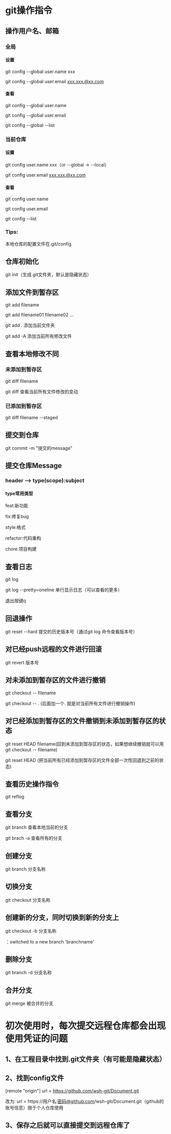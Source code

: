 

# git操作指令

## 操作用户名、邮箱

### 全局

#### 设置

git config --global user.name xxx

git config --global user.email xxx.xxx.@xx.com

#### 查看

git config --global user.name

git config --global user.email

git config --global --list

### 当前仓库

#### 设置

git config user.name xxx（or --global -> --local）

git config user.email xxx.xxx.@xx.com

#### 查看

git config user.name

git config user.email

git config --list

### Tips:

本地仓库的配置文件在.git/config



## 仓库初始化

git init（生成.git文件夹，默认是隐藏状态）



## 添加文件到暂存区

git add filename

git add filename01 filename02 ...

git add . 添加当前文件夹

git add -A 添加当前所有修改文件



## 查看本地修改不同

### 未添加到暂存区

git diff filename

git diff 查看当前所有文件修改的变动

### 已添加到暂存区

git diff filename --staged



## 提交到仓库

git commit -m "提交的message"



## 提交仓库Message

### header  --> type(scope):subject

#### type常用类型

feat:新功能

fix:修复bug

style:格式

refactor:代码重构

chore:项目构建



## 查看日志

git log

git log --pretty=oneline 单行显示日志（可以查看的更多）

退出按键q



## 回退操作

git reset --hard 提交的历史版本号（通过git log 命令查看版本号）



## 对已经push远程的文件进行回滚

git revert 版本号



## 对未添加到暂存区的文件进行撤销

git checkout -- filename

git checkout -- . (后面加一个. 就是对当前所有文件进行撤销操作)



## 对已经添加到暂存区的文件撤销到未添加到暂存区的状态

git reset HEAD filename(回到未添加到暂存区的状态，如果想继续撤销就可以用git checkout -- filename)

git reset HEAD (把当前所有已经添加到暂存区的文件全部一次性回退到之前的状态)



##  查看历史操作指令

git reflog



## 查看分支

git branch 查看本地当前的分支

git brach -a 查看所有的分支



## 创建分支

git branch 分支名称



## 切换分支

git checkout 分支名称



## 创建新的分支，同时切换到新的分支上

git checkout -b 分支名称

：switched to a new branch 'branchname'



## 删除分支

git branch -d 分支名称



## 合并分支

git merge 被合并的分支



# 初次使用时，每次提交远程仓库都会出现使用凭证的问题

## 1、在工程目录中找到.git文件夹（有可能是隐藏状态）

## 2、找到config文件

[remote "origin"]
        url = https://github.com/wsh-git/Document.git

改为:
	url = https://用户名:密码@github.com/wsh-git/Document.git（github的账号信息）限于个人仓库使用

## 3、保存之后就可以直接提交到远程仓库了

